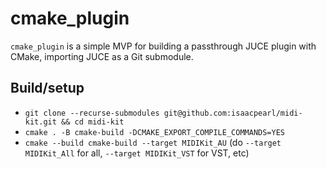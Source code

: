 # cmake_plugin
`cmake_plugin` is a simple MVP for building a passthrough JUCE plugin with CMake, importing JUCE as a Git submodule.

## Build/setup
- `git clone --recurse-submodules git@github.com:isaacpearl/midi-kit.git && cd midi-kit`
- `cmake . -B cmake-build -DCMAKE_EXPORT_COMPILE_COMMANDS=YES`
- `cmake --build cmake-build --target MIDIKit_AU` (do `--target MIDIKit_All` for all, `--target MIDIKit_VST` for VST, etc)
